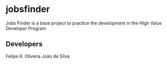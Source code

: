 # jobsfinder
Jobs Finder is a base project to practice the development in the HIgh Value Developer Program

## Developers

Felipe R. Oliveira
João da Silva
